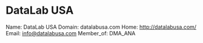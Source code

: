 
# DataLab USA

Name: DataLab USA
Domain: datalabusa.com
Home: http://datalabusa.com/
Email: info@datalabusa.com
Member_of: DMA_ANA
